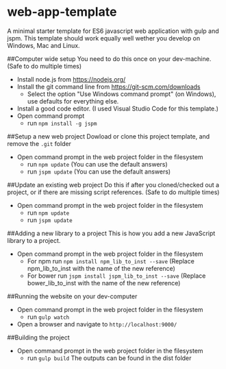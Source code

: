 # web-app-template
A minimal starter template for ES6 javascript web application with gulp and jspm.
This template should work equally well wether you develop on Windows, Mac and Linux.

##Computer wide setup
You need to do this once on your dev-machine. (Safe to do multiple times)
- Install node.js from https://nodejs.org/
- Install the git command line from https://git-scm.com/downloads
  - Select the option "Use Windows command prompt" (on Windows), use defaults for everything else.
- Install a good code editor. (I used Visual Studio Code for this template.)
- Open command prompt
  - run `npm install -g jspm`

##Setup a new web project
Dowload or clone this project template, and remove the `.git` folder

- Open command prompt in the web project folder in the filesystem
  - run `npm update` (You can use the default answers)
  - run `jspm update` (You can use the default answers)

##Update an existing web project
Do this if after you cloned/checked out a project, or if there are missing script references. (Safe to do multiple times)
- Open command prompt in the web project folder in the filesystem
  - run `npm update`
  - run `jspm update`

##Adding a new library to a project
This is how you add a new JavaScript library to a project.
- Open command prompt in the web project folder in the filesystem
  - For npm run `npm install npm_lib_to_inst --save` (Replace npm_lib_to_inst with the name of the new reference)
  - For bower run `jspm install jspm_lib_to_inst --save` (Replace bower_lib_to_inst with the name of the new reference)

##Running the website on your dev-computer
- Open command prompt in the web project folder in the filesystem
  - run `gulp watch`
- Open a browser and navigate to `http://localhost:9000/`

##Building the project
- Open command prompt in the web project folder in the filesystem
  - run `gulp build`
The outputs can be found in the dist folder

